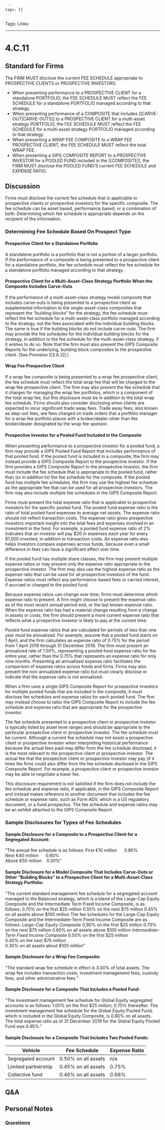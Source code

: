 ```yaml
---
tags: []
---
```

Tags:
Links: 
___
# 4.C.11
## Standard for Firms
The FIRM MUST disclose the current FEE SCHEDULE appropriate to PROSPECTIVE CLIENTS or PROSPECTIVE INVESTORS.
- When presenting performance to a PROSPECTIVE CLIENT for a standalone PORTFOLIO, the FEE SCHEDULE MUST reflect the FEE SCHEDULE for a standalone PORTFOLIO managed according to that strategy.
- When presenting performance of a COMPOSITE that includes [[CARVE-OUT|CARVE-OUTS]] to a PROSPECTIVE CLIENT for a multi-asset strategy PORTFOLIO, the FEE SCHEDULE MUST reflect the FEE SCHEDULE for a multi-asset strategy PORTFOLIO managed according to that strategy.
- When presenting a WRAP FEE COMPOSITE to a WRAP FEE PROSPECTIVE CLIENT, the FEE SCHEDULE MUST reflect the total WRAP FEE.
- When presenting a GIPS COMPOSITE REPORT to a PROSPECTIVE INVESTOR for a POOLED FUND included in the [[COMPOSITE]], the FIRM MUST disclose the POOLED FUND’S current FEE SCHEDULE and EXPENSE RATIO.
## Discussion
Firms must disclose the current fee schedule that is applicable to prospective clients or prospective investors for the specific composite. The fee schedule can be asset based, performance based, or a combination of both. Determining which fee schedule is appropriate depends on the recipient of the information.
### Determining Fee Schedule Based On Prospect Type
#### Prospective Client for a Standalone Portfolio
A standalone portfolio is a portfolio that is not a portion of a larger portfolio. If the performance of a composite is being presented to a prospective client for a standalone portfolio, the fee schedule must reflect the fee schedule for a standalone portfolio managed according to that strategy.
#### Prospective Client for a Multi-Asset-Class Strategy Portfolio When the Composite Includes Carve-Outs
If the performance of a multi-asset-class strategy model composite that includes carve-outs is being presented to a prospective client as supplemental information to the single-asset-class composites that represent the “building blocks” for the strategy, the fee schedule must reflect the fee schedule for a multi-asset-class portfolio managed according to the strategy, not the fees associated with the individual building blocks. The same is true if the building blocks do not include carve-outs. The firm may provide the fee schedules for the individual building blocks for the strategy, in addition to the fee schedule for the multi-asset-class strategy, if it wishes to do so. Note that the firm must also present the GIPS Composite Reports for the underlying, building block composites to the prospective client. (See Provision [[3.A.2]].)
#### Wrap Fee Prospective Client
If a wrap fee composite is being presented to a wrap fee prospective client, the fee schedule must reflect the total wrap fee that will be charged to the wrap fee prospective client. The firm may also present the fee schedule that it charges for managing the wrap fee portfolios, which is a component of the total wrap fee, but this disclosure must be in addition to the total wrap fee schedule. Firms should also consider disclosing when clients are expected to incur significant trade away fees. Trade away fees, also known as step-out fees, are fees charged on trade orders that a portfolio manager for a wrap fee portfolio places with a broker/dealer other than the broker/dealer designated by the wrap fee sponsor.
#### Prospective Investor for a Pooled Fund Included in the Composite
When presenting performance to a prospective investor for a pooled fund, a firm may provide a GIPS Pooled Fund Report that includes performance of that pooled fund. If the pooled fund is included in a composite, the firm may instead provide a GIPS Composite Report to the prospective investor. If the firm provides a GIPS Composite Report to the prospective investor, the firm must include the fee schedule that is appropriate to the pooled fund, rather than (or in addition to) the fee schedule for the composite. If the pooled fund has multiple fee schedules, the firm may use the highest fee schedule as the appropriate fee that can be used for all prospective investors. The firm may also include multiple fee schedules in the GIPS Composite Report.

Firms must present the total expense ratio that is applicable to prospective investors for the specific pooled fund. The pooled fund expense ratio is the ratio of total pooled fund expenses to average net assets. The expense ratio should not reflect transaction costs. The expense ratio gives prospective investors important insight into the total fees and expenses involved in an investment in the fund. For example, a pooled fund expense ratio of 2% indicates that an investor will pay $20 in expenses each year for every $1,000 invested, in addition to transaction costs. An expense ratio also helps investors compare expenses across funds, because even a small difference in fees can have a significant effect over time.

If the pooled fund has multiple share classes, the firm may present multiple expense ratios or may present only the expense ratio appropriate to the prospective investor. The firm may also use the highest expense ratio as the expense ratio that can be used for all prospective investors of the fund. Expense ratios must reflect any performance-based fees or carried interest, if accrued or charged to the pooled fund.

Because expense ratios can change over time, firms must determine which expense ratio to present. A firm might choose to present the expense ratio as of the most recent annual period end, or the last known expense ratio. When the expense ratio has had a material change resulting from a change in assets or costs, the firm should present a more current expense ratio that reflects what a prospective investor is likely to pay at the current time.

Pooled fund expense ratios that are calculated for periods of less than one year must be annualized. For example, assume that a pooled fund starts on 1 April, and the firm calculates an expense ratio of 0.75% for the period from 1 April 2019 through 31 December 2019. The firm must present an annualized rate of 1.00%, representing a pooled fund expense ratio for the entire year, rather than the 0.75% that represents an expense ratio for only nine months. Presenting an annualized expense ratio facilitates the comparison of expense ratios across funds and firms. Firms may also present the non-annualized expense ratio but must clearly disclose or indicate that the expense ratio is not annualized.

When a firm uses a single GIPS Composite Report for prospective investors for multiple pooled funds that are included in the composite, it must disclose fee schedules and expense ratios for each pooled fund. The firm may instead choose to tailor the GIPS Composite Report to include the fee schedule and expense ratio that are appropriate for the prospective investor.

The fee schedule presented to a prospective client or prospective investor is typically listed by asset level ranges and should be appropriate to the particular prospective client or prospective investor. The fee schedule must be current. Although a current fee schedule may not assist a prospective client or prospective investor when interpreting historical performance because the actual fees paid may differ from the fee schedule disclosed, it is the most relevant to the prospective client or prospective investor. The actual fee that the prospective client or prospective investor may pay (if it hires the firm) could also differ from the fee schedule disclosed in the GIPS Composite Report. For example, a prospective client or prospective investor may be able to negotiate a lower fee.

This disclosure requirement is not satisfied if the firm does not include the fee schedule and expense ratio, if applicable, in the GIPS Composite Report and instead makes reference to another document that includes the fee schedule or expense ratio, such as Form ADV, which is a US regulatory document, or a fund prospectus. The fee schedule and expense ratios may be an exhibit attached to the GIPS Composite Report.
### Sample Disclosures for Types of Fee Schedules
#### Sample Disclosure for a Composite to a Prospective Client for a Segregated Account:
“The annual fee schedule is as follows:
	First €10 million      0.80%  
	Next €40 million      0.60%  
	Above €50 million    0.30%”

#### Sample Disclosure for a Model Composite That Includes Carve-Outs or Other “Building Blocks” to a Prospective Client for a Multi-Asset-Class Strategy Portfolio:
"The current standard management fee schedule for a segregated account managed to the Balanced strategy, which is a blend of the Large-Cap Equity Composite and the Intermediate Term Fixed Income Composite, is as follows:
	0.70% on the first $25 million
	0.55% on the next $75 million
	0.45% on all assets above $100 million
The fee schedules for the Large-Cap Equity Composite and the Intermediate-Term Fixed Income Composite are as follows:
	*Large-Cap Equity Composite*
	0.90% on the first $25 million 0.70% on the next $75 million 0.60% on all assets above $100 million	
	*Intermediate-Term Fixed Income Composite*
	0.50% on the first $25 million  
	0.40% on the next $75 million  
	0.30% on all assets about $100 million"
#### Sample Disclosure for a Wrap Fee Composite:
“The standard wrap fee schedule in effect is 3.00% of total assets. The wrap fee includes transaction costs, investment management fees, custody fees, and other administrative fees.”
#### Sample Disclosure for a Composite That Includes a Pooled Fund:
“The investment management fee schedule for Global Equity segregated accounts is as follows: 1.00% on the first $25 million; 0.75% thereafter. The investment management fee schedule for the Global Equity Pooled Fund, which is included in the Global Equity Composite, is 0.80% on all assets. The total expense ratio as of 31 December 2019 for the Global Equity Pooled Fund was 0.95%.”
#### Sample Disclosure for a Composite That Includes Two Pooled Funds:

|Vehicle|Fee Schedule|Expense Ratio|
|---|---|---|
|Segregated account|0.50% on all assets|n/a|
|Limited partnership|0.45% on all assets|0.75%|
|Collective fund|0.40% on all assets|0.68%|
## Q&A

## Personal Notes

### Questions